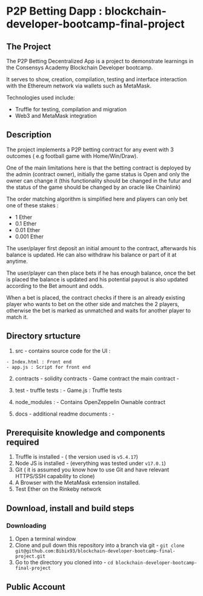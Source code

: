 # P2P Betting Dapp : blockchain-developer-bootcamp-final-project


## The Project

The P2P Betting Decentralized App is a project to demonstrate learnings in the Consensys Academy Blockchain Developer bootcamp.

It serves to show, creation, compilation, testing and interface interaction with the Ethereum network via wallets such as MetaMask.

Technologies used include:

- Truffle for testing, compilation and migration
- Web3 and MetaMask integration

## Description 

The project implements a P2P betting contract for any event with 3 outcomes ( e.g football game with Home/Win/Draw).

One of the main limitations here is that the betting contract is deployed by the admin (contract owner), initially the game status is Open and only the owner can change it (this functionality should be changed in the futur and the status of the game should be changed by an oracle like Chainlink)

The order matching algorithm is simplified here and players can only bet one of these stakes :
  - 1 Ether
  - 0.1 Ether
  - 0.01 Ether
  - 0.001 Ether

The user/player first deposit an initial amount to the contract, afterwards his balance is updated. He can also withdraw his balance or part of it at anytime.

The user/player can then place bets if he has enough balance, once the bet is placed the balance is updated and his potential payout is also updated according to the Bet amount and odds.

When a bet is placed, the contract checks if there is an already existing player who wants to bet on the other side and matches the 2 players, otherwise the bet is marked as unmatched and waits for another player to match it.
 
## Directory srtucture
  1. src - contains source code for the UI : 

    - Index.html : Front end
    - app.js : Script for front end

  2. contracts - solidity contracts
    - Game contract the main contract
    - 
  3. test - truffle tests : 
    - Game.js : Truffle tests
   
  4. node_modules :
    - Contains OpenZeppelin Ownable contract

  5. docs - additional readme documents :
    - 
    
    
## Prerequisite knowledge and components required
1. Truffle is installed - ( the version used is `v5.4.17`)
2. Node JS is installed - (everything was tested under `v17.0.1`)
3. Git ( it is assumed you know how to use Git and have relevant HTTPS/SSH capability to clone)
4. A Browser with the MetaMask extension installed. 
5. Test Ether on the Rinkeby network

## Download, install and build steps
### Downloading
1. Open a terminal window
2. Clone and pull down this repository into a branch via git - `git clone git@github.com:Bibix93/blockchain-developer-bootcamp-final-project.git`
3. Go to the directory you cloned into - `cd blockchain-developer-bootcamp-final-project`

<!-- ### Building the solution for the first time

1. In the terminal window type in the command `npm install`
2. This should install a fair amount of components
3. Type in `npm audit fix` to fix known vulnerabilities in packages

### Confirm major required components are installed

1. Type in the terminal windows `ganache-cli --version`
	1. This should produce a response like `Ganache CLI v6.10.2 (ganache-core: 2.11.3)`
2. In the `node_modules` folder there should be the following
	1. @openzeppelin
	2. @truffle
	3. @trufflesuite
	4. web3 (and many others with `web3-` prefix)
	5. eth-gas-reporter (for gas tweaking)
	6. solidity-coverage (for checking code coverage)
	
If some of these components are not installed you may need to run:

1. `npm install -g @openzeppelin/contracts`
2. `npm install -g @openzeppelin/truffle-upgrades`
3. `npm install -g truffle`
4. `npm install -g @truffle/hdwallet-provider`
5. `npm install -g solidity-coverage`
6. `npm install -g ganache-cli`
7. `npm install -g web3` -->
    
## Public Account


  


